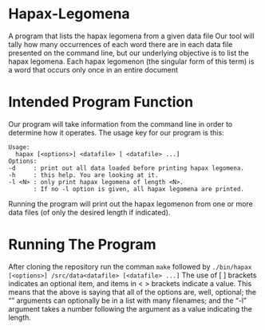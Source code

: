 # Hapax-Legomena
A program that lists the hapax legomena from a given data file
Our tool will tally how many occurrences of each word there are in each data file presented on the command line, but our
underlying objective is to list the hapax legomena. Each hapax legomenon (the singular form of this term) is a word that
occurs only once in an entire document
# Intended Program Function
Our program will take information from the command line in order to determine how it operates. The usage key for our
program is this:
```
Usage:
  hapax [<options>] <datafile> [ <datafile> ...]
Options:
-d     : print out all data loaded before printing hapax legomena.
-h     : this help. You are looking at it.
-l <N> : only print hapax legomena of length <N>.
       : If no -l option is given, all hapax legomena are printed.
```

Running the program will print out the hapax legomenon from one or more data files (of only the desired length if
indicated).

# Running The Program
After cloning the repository run the comman ```make``` followed by
```./bin/hapax [<options>] /src/data<datafile> [<datafile> ...]```
The use of [ ] brackets indicates an optional item, and items in < > brackets
indicate a value. This means that the above is saying that all of the options are, well, optional; the “<datafile>” arguments
can optionally be in a list with many filenames; and the “-l” argument takes a number following the argument as a value
indicating the length.